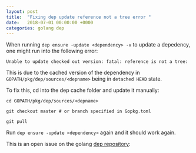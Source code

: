 ```yaml
---
layout: post
title:  "Fixing dep update reference not a tree error "
date:   2018-07-01 00:00:00 +0000
categories: golang dep
---
```


When running ```dep ensure -update <dependency> -v``` to update a depedency,
one might run into the following error:

```
Unable to update checked out version: fatal: reference is not a tree:
```

This is due to the cached version of the dependency in ```GOPATH/pkg/dep/sources/<depname>``` being in ```detached HEAD``` state.

To fix this, cd into the dep cache folder and update it manually:

```
cd GOPATH/pkg/dep/sources/<depname>

git checkout master # or branch specified in Gopkg.toml

git pull
```

Run ```dep ensure -update <dependency>``` again and it should work again.

This is an open issue on the golang [dep repository]:

[dep repository]: (https://github.com/golang/dep/issues/484)
